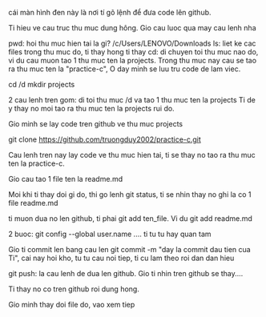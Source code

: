 cái màn hình đen này là nơi tí gõ lệnh để đưa code lên github.

Ti hieu ve cau truc thu muc dung hông. Gio cau luoc qua may cau lenh nha

pwd: hoi thu muc hien tai la gi? /c/Users/LENOVO/Downloads
ls: liet ke cac files trong thu muc do, ti thay hong ti thay
cd: di chuyen toi thu muc nao do, vi du cau muon tao 1 thu muc ten la projects. Trong thu muc nay cau se tao ra
thu muc ten la "practice-c", O day minh se luu tru code de lam viec.

cd /d
mkdir projects

2 cau lenh tren gom: di toi thu muc /d va tao 1 thu muc ten la projects
Ti de y thay no moi tao ra thu muc ten la projects rui do.

Gio minh se lay code tren github ve thu muc projects

git clone https://github.com/truongduy2002/practice-c.git

Cau lenh tren nay lay code ve thu muc hien tai, ti se thay no tao ra thu muc ten la practice-c.

Gio cau tao 1 file ten la readme.md

Moi khi ti thay doi gi do, thi go lenh git status, ti se nhin thay no ghi la co 1 file readme.md

ti muon dua no len github, ti phai git add ten_file. Vi du git add readme.md

2 buoc: git config --global user.name .... ti tu tu hay quan tam

Gio ti commit len bang cau len git commit -m "day la commit dau tien cua Ti",
cai nay hoi kho, tu tu cau noi tiep, ti cu lam theo roi dan dan hieu

git push: la cau lenh de dua len github. Gio ti nhin tren github se thay....

Ti thay no co tren github roi dung hong.

Gio minh thay doi file do, vao xem tiep
